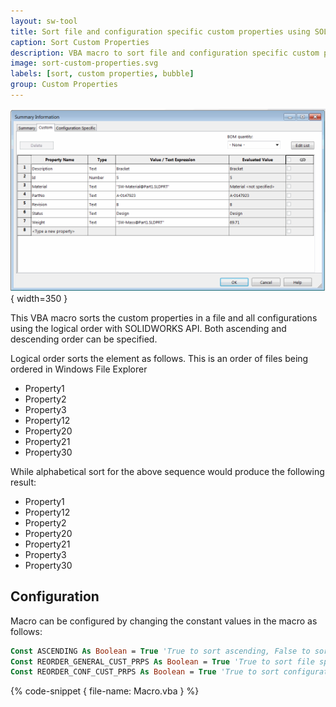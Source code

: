 ```yaml
---
layout: sw-tool
title: Sort file and configuration specific custom properties using SOLIDWORKS API
caption: Sort Custom Properties
description: VBA macro to sort file and configuration specific custom properties (in ascending and descending order) using logical order via SOLIDWORKS API
image: sort-custom-properties.svg
labels: [sort, custom properties, bubble]
group: Custom Properties
---
```

![Sorted custom properties](sorted-custom-properties.png){ width=350 }

This VBA macro sorts the custom properties in a file and all configurations using the logical order with SOLIDWORKS API. Both ascending and descending order can be specified.

Logical order sorts the element as follows. This is an order of files being ordered in Windows File Explorer

* Property1
* Property2
* Property3
* Property12
* Property20
* Property21
* Property30

While alphabetical sort for the above sequence would produce the following result:

* Property1
* Property12
* Property2
* Property20
* Property21
* Property3
* Property30

## Configuration

Macro can be configured by changing the constant values in the macro as follows:

~~~ vb
Const ASCENDING As Boolean = True 'True to sort ascending, False to sort descending
Const REORDER_GENERAL_CUST_PRPS As Boolean = True 'True to sort file specific custom properties, False to skip
Const REORDER_CONF_CUST_PRPS As Boolean = True 'True to sort configuration specific custom properties (for parts and assemblies), False to skip
~~~

{% code-snippet { file-name: Macro.vba } %}
